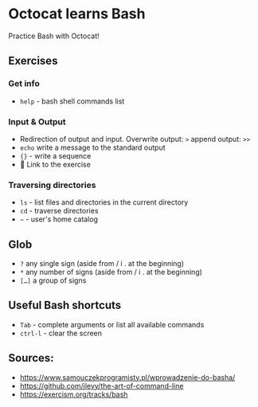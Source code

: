 # Octocat learns Bash

Practice Bash with Octocat!

## Exercises

### Get info

- `help` - bash shell commands list

### Input & Output

- Redirection of output and input. Overwrite output: `>` append output: `>>`
- `echo` write a message to the standard output
- `{}` - write a sequence
- 🔗 Link to the exercise

### Traversing directories

- `ls` - list files and directories in the current directory
- `cd` - traverse directories
- `~` - user's home catalog

## Glob

- `?` any single sign (aside from / i . at the beginning)
- `*` any number of signs (aside from / i . at the beginning)
- `[…]` a group of signs

## Useful Bash shortcuts

- `Tab` - complete arguments or list all available commands
- `ctrl-l` - clear the screen

## Sources:

- https://www.samouczekprogramisty.pl/wprowadzenie-do-basha/
- https://github.com/jlevy/the-art-of-command-line
- https://exercism.org/tracks/bash